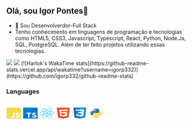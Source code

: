 ## Olá, sou Igor Pontes👋



- 🔭 Sou Desenvolverdor-Full Stack
- Tenho conhecimento em linguagens de programação e tecnologias como HTML5, CSS3, Javascript, Typescript, React, Python, Node.Js, SQL, PostgreSQL. Além de ter feito projetos utilizando essas tecnologias.
  
<img height="180em" src="https://github-readme-stats.vercel.app/api/top-langs/?username=igorp332&layout=compact&langs_count=7&theme=dark"/>
<img height="180em" src="https://github-readme-stats.vercel.app/api/?username=igorp332&show_icons=true&theme=dark&include_all_commits=true&count_private=true"/>
[![Harlok's WakaTime stats](https://github-readme-stats.vercel.app/api/wakatime?username=igorp332)](https://github.com/igorp332/github-readme-stats)

### Languages
<div style="display: inline_block"><br>
  <img align="center" alt="Rafa-Js" height="30" width="40" src="https://raw.githubusercontent.com/devicons/devicon/master/icons/javascript/javascript-plain.svg">
  <img align="center" alt="Rafa-Ts" height="30" width="40" src="https://raw.githubusercontent.com/devicons/devicon/master/icons/typescript/typescript-plain.svg">
  <img align="center" alt="Rafa-React" height="30" width="40" src="https://raw.githubusercontent.com/devicons/devicon/master/icons/react/react-original.svg">
  <img align="center" alt="Rafa-HTML" height="30" width="40" src="https://raw.githubusercontent.com/devicons/devicon/master/icons/html5/html5-original.svg">
  <img align="center" alt="Rafa-CSS" height="30" width="40" src="https://raw.githubusercontent.com/devicons/devicon/master/icons/css3/css3-original.svg">
  <img align="center" alt="Rafa-Python" height="30" width="40" src="https://raw.githubusercontent.com/devicons/devicon/master/icons/python/python-original.svg">
</div>

  
